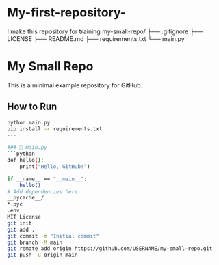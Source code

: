 # My-first-repository-
I make this repository for training 
my-small-repo/
├── .gitignore
├── LICENSE
├── README.md
├── requirements.txt
└── main.py
# My Small Repo

This is a minimal example repository for GitHub.  

## How to Run
```bash
python main.py
pip install -r requirements.txt
---

### 📄 main.py
```python
def hello():
    print("Hello, GitHub!")

if __name__ == "__main__":
    hello()
# Add dependencies here
__pycache__/
*.pyc
.env
MIT License
git init
git add .
git commit -m "Initial commit"
git branch -M main
git remote add origin https://github.com/USERNAME/my-small-repo.git
git push -u origin main
